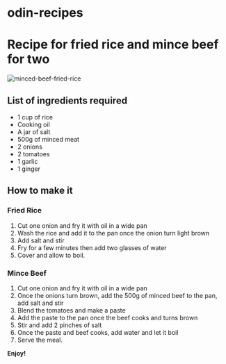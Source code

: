 # odin-recipes

# Recipe for fried rice and mince beef for two
![minced-beef-fried-rice](https://www.kitchensanctuary.com/wp-content/uploads/2022/09/Mince-Beef-Fried-Rice-tall3-16-1.jpg)

## List of ingredients required
* 1 cup of rice
* Cooking oil
* A jar of salt
* 500g of minced meat
* 2 onions
* 2 tomatoes
* 1 garlic
* 1 ginger
 
 ## How to make it
 ### Fried Rice
1. Cut one onion and fry it with oil in a wide pan
2. Wash the rice and add it to the pan once the onion turn light brown
3. Add salt and stir
4. Fry for a few minutes then add two glasses of water
5. Cover and allow to boil.

### Mince Beef
1. Cut one onion and fry it with oil in a wide pan
2. Once the onions turn brown, add the 500g of minced beef to the pan, add salt and stir
2. Blend the tomatoes and make a paste
3. Add the paste to the pan once the beef cooks and turns brown
4. Stir and add 2 pinches of salt
5. Once the paste and beef cooks, add water and let it boil
6. Serve the meal.

**Enjoy!**
